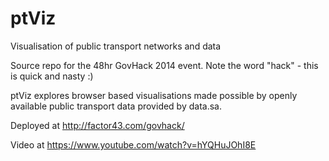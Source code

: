 ptViz
=====

Visualisation of public transport networks and data

Source repo for the 48hr GovHack 2014 event. Note the word "hack" - this is quick and nasty :)

ptViz explores browser based visualisations made possible by openly available public transport data provided by data.sa.

Deployed at http://factor43.com/govhack/

Video at https://www.youtube.com/watch?v=hYQHuJOhI8E
